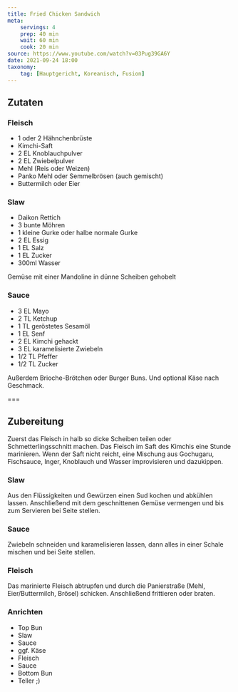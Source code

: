```yaml
---
title: Fried Chicken Sandwich
meta:
    servings: 4
    prep: 40 min
    wait: 60 min
    cook: 20 min
source: https://www.youtube.com/watch?v=03Pug39GA6Y
date: 2021-09-24 18:00
taxonomy:
    tag: [Hauptgericht, Koreanisch, Fusion]
---
```

## Zutaten

### Fleisch
* 1 oder 2 Hähnchenbrüste
* Kimchi-Saft
* 2 EL Knoblauchpulver
* 2 EL Zwiebelpulver
* Mehl (Reis oder Weizen)
* Panko Mehl oder Semmelbrösen (auch gemischt)
* Buttermilch oder Eier

### Slaw
* Daikon Rettich
* 3 bunte Möhren
* 1 kleine Gurke oder halbe normale Gurke
* 2 EL Essig
* 1 EL Salz
* 1 EL Zucker
* 300ml Wasser

Gemüse mit einer Mandoline in dünne Scheiben gehobelt

### Sauce
* 3 EL Mayo
* 2 TL Ketchup
* 1 TL geröstetes Sesamöl
* 1 EL Senf
* 2 EL Kimchi gehackt
* 3 EL karamelisierte Zwiebeln
* 1/2 TL Pfeffer
* 1/2 TL Zucker

Außerdem Brioche-Brötchen oder Burger Buns. Und optional Käse nach Geschmack.

===

## Zubereitung

Zuerst das Fleisch in halb so dicke Scheiben teilen oder Schmetterlingsschnitt machen. Das Fleisch im Saft des Kimchis eine Stunde marinieren. Wenn der Saft nicht reicht, eine Mischung aus Gochugaru, Fischsauce, Inger, Knoblauch und Wasser improvisieren und dazukippen.

### Slaw

Aus den Flüssigkeiten und Gewürzen einen Sud kochen und abkühlen lassen. Anschließend mit dem geschnittenen Gemüse vermengen und bis zum Servieren bei Seite stellen.

### Sauce

Zwiebeln schneiden und karamelisieren lassen, dann alles in einer Schale mischen und bei Seite stellen.

### Fleisch

Das marinierte Fleisch abtrupfen und durch die Panierstraße (Mehl, Eier/Buttermilch, Brösel) schicken. Anschließend frittieren oder braten.

### Anrichten

* Top Bun
* Slaw
* Sauce
* ggf. Käse
* Fleisch
* Sauce
* Bottom Bun
* Teller ;)